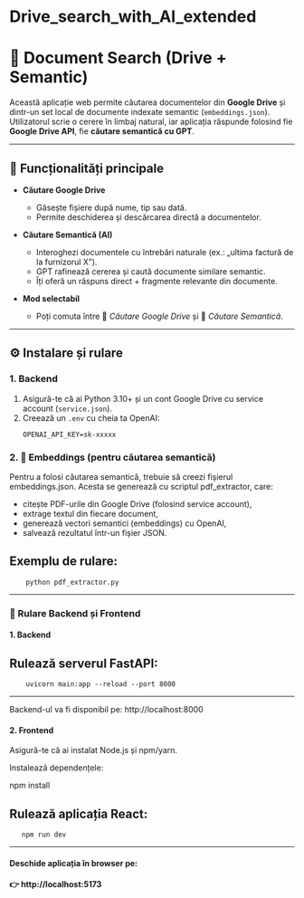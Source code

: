 # Drive_search_with_AI_extended
# 🔎 Document Search (Drive + Semantic)

Această aplicație web permite căutarea documentelor din **Google Drive** și dintr-un set local de documente indexate semantic (`embeddings.json`). Utilizatorul scrie o cerere în limbaj natural, iar aplicația răspunde folosind fie **Google Drive API**, fie **căutare semantică cu GPT**.

---

## 🚀 Funcționalități principale
- **Căutare Google Drive**  
  - Găsește fișiere după nume, tip sau dată.  
  - Permite deschiderea și descărcarea directă a documentelor.  

- **Căutare Semantică (AI)**  
  - Interoghezi documentele cu întrebări naturale (ex.: „ultima factură de la furnizorul X”).  
  - GPT rafinează cererea și caută documente similare semantic.  
  - Îți oferă un răspuns direct + fragmente relevante din documente.  

- **Mod selectabil**  
  - Poți comuta între 📁 *Căutare Google Drive* și 🧠 *Căutare Semantică*.  

---

## ⚙️ Instalare și rulare

### 1. Backend
1. Asigură-te că ai Python 3.10+ și un cont Google Drive cu service account (`service.json`).
2. Creează un `.env` cu cheia ta OpenAI:
   ```env
   OPENAI_API_KEY=sk-xxxxx

### 2. 📂 Embeddings (pentru căutarea semantică)

Pentru a folosi căutarea semantică, trebuie să creezi fișierul embeddings.json.
Acesta se generează cu scriptul pdf_extractor, care:
- citește PDF-urile din Google Drive (folosind service account),
- extrage textul din fiecare document,
- generează vectori semantici (embeddings) cu OpenAI,
- salvează rezultatul într-un fișier JSON.

Exemplu de rulare:
-------------------------------------------
        python pdf_extractor.py           
-------------------------------------------


### 🚀 Rulare Backend și Frontend

#### 1. Backend
Rulează serverul FastAPI:
--------------------------------------------------
        uvicorn main:app --reload --port 8000  
--------------------------------------------------


Backend-ul va fi disponibil pe:
http://localhost:8000

#### 2. Frontend
Asigură-te că ai instalat Node.js și npm/yarn.

Instalează dependențele:

npm install

Rulează aplicația React:
-----------------------
       npm run dev    
-----------------------

#### Deschide aplicația în browser pe:
#### 👉 http://localhost:5173